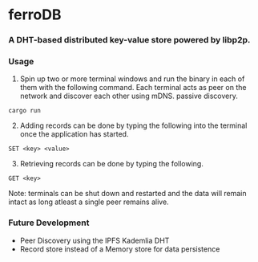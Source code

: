 # ferroDB
### A DHT-based distributed key-value store powered by libp2p.

### Usage
1. Spin up two or more terminal windows and run the binary in each of them with the following command. Each terminal acts as peer on the network and discover each other using mDNS. passive discovery.
```shell
cargo run
```

2. Adding records can be done by typing the following into the terminal once the application has started.
```shell
SET <key> <value>
```

3. Retrieving records can be done by typing the following.
```shell
GET <key>
```

Note: terminals can be shut down and restarted and the data will remain intact as long atleast a single peer remains alive. 

### Future Development
- Peer Discovery using the IPFS Kademlia DHT
- Record store instead of a Memory store for data persistence